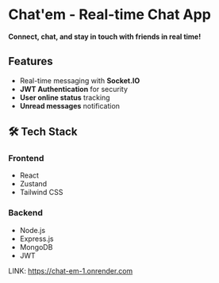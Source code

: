 # Chat'em - Real-time Chat App
 **Connect, chat, and stay in touch with friends in real time!**

##  Features
-  Real-time messaging with **Socket.IO**
-  **JWT Authentication** for security
-  **User online status** tracking
-  **Unread messages** notification

## 🛠 Tech Stack
### Frontend
- React
- Zustand
- Tailwind CSS

### Backend
- Node.js
- Express.js
- MongoDB
- JWT

LINK: https://chat-em-1.onrender.com

